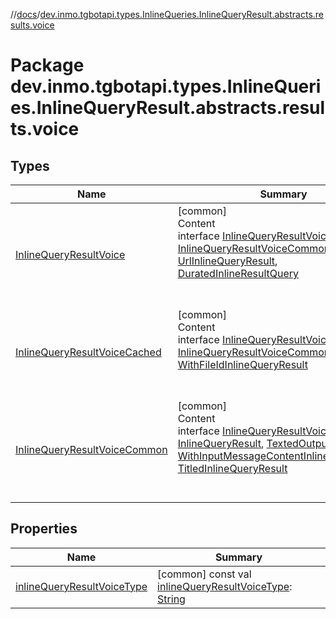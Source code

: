 //[docs](../../index.md)/[dev.inmo.tgbotapi.types.InlineQueries.InlineQueryResult.abstracts.results.voice](index.md)



# Package dev.inmo.tgbotapi.types.InlineQueries.InlineQueryResult.abstracts.results.voice  


## Types  
  
|  Name |  Summary | 
|---|---|
| <a name="dev.inmo.tgbotapi.types.InlineQueries.InlineQueryResult.abstracts.results.voice/InlineQueryResultVoice///PointingToDeclaration/"></a>[InlineQueryResultVoice](-inline-query-result-voice/index.md)| <a name="dev.inmo.tgbotapi.types.InlineQueries.InlineQueryResult.abstracts.results.voice/InlineQueryResultVoice///PointingToDeclaration/"></a>[common]  <br>Content  <br>interface [InlineQueryResultVoice](-inline-query-result-voice/index.md) : [InlineQueryResultVoiceCommon](-inline-query-result-voice-common/index.md), [UrlInlineQueryResult](../dev.inmo.tgbotapi.types.InlineQueries.InlineQueryResult.abstracts/-url-inline-query-result/index.md), [DuratedInlineResultQuery](../dev.inmo.tgbotapi.types.InlineQueries.InlineQueryResult.abstracts/-durated-inline-result-query/index.md)  <br><br><br>|
| <a name="dev.inmo.tgbotapi.types.InlineQueries.InlineQueryResult.abstracts.results.voice/InlineQueryResultVoiceCached///PointingToDeclaration/"></a>[InlineQueryResultVoiceCached](-inline-query-result-voice-cached/index.md)| <a name="dev.inmo.tgbotapi.types.InlineQueries.InlineQueryResult.abstracts.results.voice/InlineQueryResultVoiceCached///PointingToDeclaration/"></a>[common]  <br>Content  <br>interface [InlineQueryResultVoiceCached](-inline-query-result-voice-cached/index.md) : [InlineQueryResultVoiceCommon](-inline-query-result-voice-common/index.md), [WithFileIdInlineQueryResult](../dev.inmo.tgbotapi.types.InlineQueries.InlineQueryResult.abstracts/-with-file-id-inline-query-result/index.md)  <br><br><br>|
| <a name="dev.inmo.tgbotapi.types.InlineQueries.InlineQueryResult.abstracts.results.voice/InlineQueryResultVoiceCommon///PointingToDeclaration/"></a>[InlineQueryResultVoiceCommon](-inline-query-result-voice-common/index.md)| <a name="dev.inmo.tgbotapi.types.InlineQueries.InlineQueryResult.abstracts.results.voice/InlineQueryResultVoiceCommon///PointingToDeclaration/"></a>[common]  <br>Content  <br>interface [InlineQueryResultVoiceCommon](-inline-query-result-voice-common/index.md) : [InlineQueryResult](../dev.inmo.tgbotapi.types.InlineQueries.InlineQueryResult.abstracts/-inline-query-result/index.md), [TextedOutput](../dev.inmo.tgbotapi.CommonAbstracts/-texted-output/index.md), [WithInputMessageContentInlineQueryResult](../dev.inmo.tgbotapi.types.InlineQueries.InlineQueryResult.abstracts/-with-input-message-content-inline-query-result/index.md), [TitledInlineQueryResult](../dev.inmo.tgbotapi.types.InlineQueries.InlineQueryResult.abstracts/-titled-inline-query-result/index.md)  <br><br><br>|


## Properties  
  
|  Name |  Summary | 
|---|---|
| <a name="dev.inmo.tgbotapi.types.InlineQueries.InlineQueryResult.abstracts.results.voice//inlineQueryResultVoiceType/#/PointingToDeclaration/"></a>[inlineQueryResultVoiceType](inline-query-result-voice-type.md)| <a name="dev.inmo.tgbotapi.types.InlineQueries.InlineQueryResult.abstracts.results.voice//inlineQueryResultVoiceType/#/PointingToDeclaration/"></a> [common] const val [inlineQueryResultVoiceType](inline-query-result-voice-type.md): [String](https://kotlinlang.org/api/latest/jvm/stdlib/kotlin/-string/index.html)   <br>|


